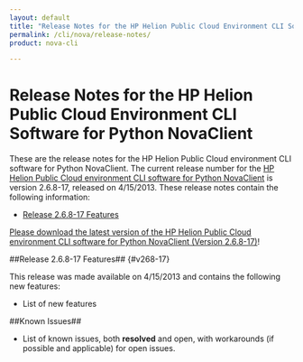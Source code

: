 ```yaml
---
layout: default
title: "Release Notes for the HP Helion Public Cloud Environment CLI Software for Python NovaClient"
permalink: /cli/nova/release-notes/
product: nova-cli

---
```

<!--PUBLISHED-->
# Release Notes for the HP Helion Public Cloud Environment CLI Software for Python NovaClient

These are the release notes for the HP Helion Public Cloud environment CLI software for Python NovaClient.  The current release number for the [HP Helion Public Cloud environment CLI software for Python NovaClient](/cli/windows) is version 2.6.8-17, released on 4/15/2013.  These release notes contain the following information:

* [Release 2.6.8-17 Features](#v268-17)


[Please download the latest version of the HP Helion Public Cloud environment CLI software for Python NovaClient (Version 2.6.8-17)](/file/package)! 

##Release 2.6.8-17 Features## {#v268-17}

This release was made available on 4/15/2013 and contains the following new features:

* List of new features

##Known Issues##

* List of known issues, both **resolved** and open, with workarounds (if possible and applicable) for open issues.
